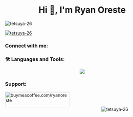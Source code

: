 <h1 align="center">Hi 👋, I'm Ryan Oreste</h1>
<p align="left"> <img src="https://komarev.com/ghpvc/?username=tetsuya-26&label=Profile%20views&color=0e75b6&style=flat" alt="tetsuya-26" /> </p>

<p align="left"> <a href="https://github.com/ryo-ma/github-profile-trophy"><img src="https://github-profile-trophy.vercel.app/?username=tetsuya-26" alt="tetsuya-26" /></a> </p>

<h3 align="left">Connect with me:</h3>
<p align="left">
</p>

<h3 align="left">🛠️ Languages and Tools:</h3>


<!-- GitHub Top Languages Card (Dark Theme) -->
<p align="center">
  <img src="https://skillicons.dev/icons?i=html,css,js,react,nodejs,express,mongodb,mysql,php,git,tailwind,firebase,photoshop&theme=dark" />
</p>

<h3 align="left">Support:</h3>
<p><a href="https://www.buymeacoffee.com/buymeacoffee.com/ryanoreste"> <img align="left" src="https://cdn.buymeacoffee.com/buttons/v2/default-yellow.png" height="50" width="210" alt="buymeacoffee.com/ryanoreste" /></a></p><br><br>

<p align="center">
  <img src="https://github-readme-stats.vercel.app/api/top-langs?username=Tetsuya-26&show_icons=true&locale=en&layout=compact&theme=tokyonight" alt="tetsuya-26" />
</p>

